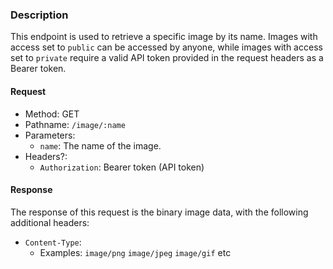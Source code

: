 ### Description

This endpoint is used to retrieve a specific image by its name. Images with access set to `public` can be accessed by anyone, while images with access set to `private` require a valid API token provided in the request headers as a Bearer token.

#### Request

- Method: GET
- Pathname: `/image/:name`
- Parameters:
  - `name`: The name of the image.
- Headers?:
  - `Authorization`: Bearer token (API token)

#### Response

The response of this request is the binary image data, with the following additional headers:

- `Content-Type`:
  - Examples: `image/png` `image/jpeg` `image/gif` etc
